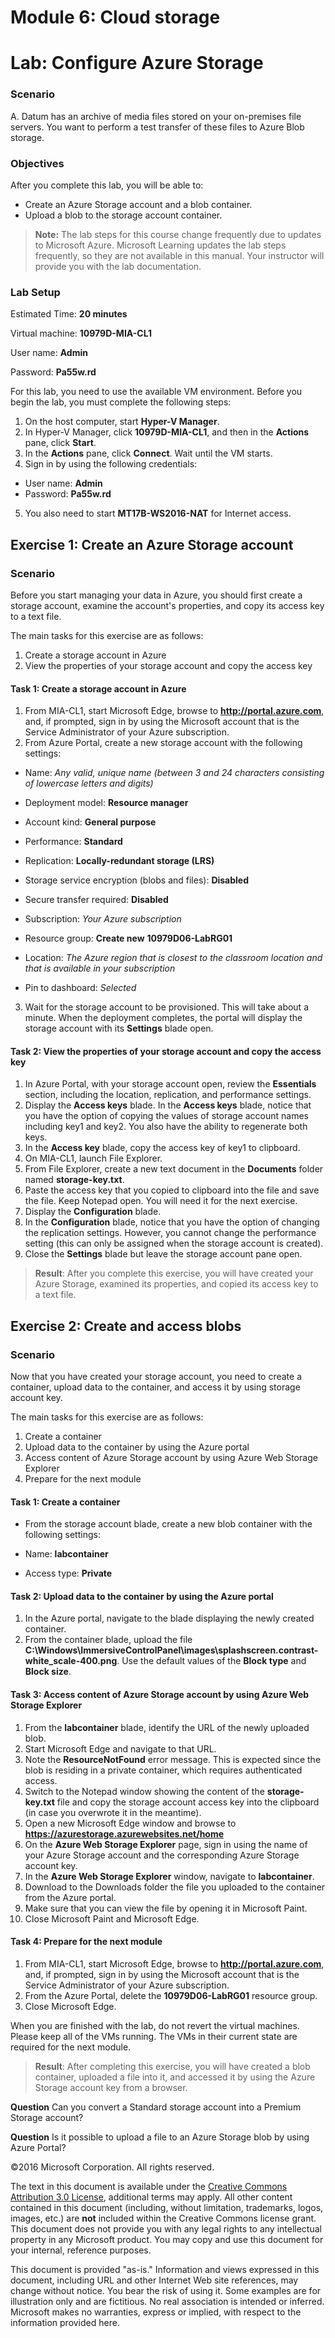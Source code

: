 ﻿# Module 6: Cloud storage
# Lab: Configure Azure Storage
  
### Scenario
  
A. Datum has an archive of media files stored on your on-premises file servers. You want to perform a test transfer of these files to Azure Blob storage.


### Objectives
  
After you complete this lab, you will be able to:

-   Create an Azure Storage account and a blob container.
-   Upload a blob to the storage account container.
> **Note:** The lab steps for this course change frequently due to updates to Microsoft Azure. Microsoft Learning updates the lab steps frequently, so they are not available in this manual. Your instructor will provide you with the lab documentation.

### Lab Setup
  
Estimated Time: **20 minutes**

Virtual machine: **10979D-MIA-CL1**

User name: **Admin**

Password: **Pa55w.rd**

For this lab, you need to use the available VM environment. Before you begin the lab, you must complete the following steps:

1.   On the host computer, start **Hyper-V Manager**.
2.   In Hyper-V Manager, click **10979D-MIA-CL1**, and then in the **Actions** pane, click **Start**.
3.   In the **Actions** pane, click **Connect**. Wait until the VM starts. 
4.   Sign in by using the following credentials: 

  -   User name: **Admin**
  -   Password: **Pa55w.rd**

5.   You also need to start **MT17B-WS2016-NAT** for Internet access.


## Exercise 1: Create an Azure Storage account
  
### Scenario
  
Before you start managing your data in Azure, you should first create a storage account, examine the account's properties, and copy its access key to a text file.

The main tasks for this exercise are as follows:

1.   Create a storage account in Azure
2.   View the properties of your storage account and copy the access key


#### Task 1: Create a storage account in Azure
  
1.   From MIA-CL1, start Microsoft Edge, browse to **http://portal.azure.com**, and, if prompted, sign in by using the Microsoft account that is the Service Administrator of your Azure subscription.
2.   From Azure Portal, create a new storage account with the following settings: 

  -   Name: _Any valid, unique name (between 3 and 24 characters consisting of lowercase letters and digits)_

  -   Deployment model: **Resource manager**

  -   Account kind: **General purpose**

  -   Performance: **Standard**

  -   Replication: **Locally-redundant storage (LRS)**

  -   Storage service encryption (blobs and files): **Disabled**

  -   Secure transfer required: **Disabled**

  -   Subscription: _Your Azure subscription_

  -   Resource group: **Create new** **10979D06-LabRG01**

  -   Location: _The Azure region that is closest to the classroom location and that is available in your subscription_

  -   Pin to dashboard: _Selected_

3.   Wait for the storage account to be provisioned. This will take about a minute. When the deployment completes, the portal will display the storage account with its **Settings** blade open.


#### Task 2: View the properties of your storage account and copy the access key
  
1.   In Azure Portal, with your storage account open, review the **Essentials** section, including the location, replication, and performance settings.
2.   Display the **Access keys** blade.  In the **Access keys** blade, notice that you have the option of copying the values of storage account names including key1 and key2. You also have the ability to regenerate both keys.
3.   In the **Access key** blade, copy the access key of key1 to clipboard.
4.   On MIA-CL1, launch File Explorer.
5.   From File Explorer, create a new text document in the **Documents** folder named **storage-key.txt**.
6.   Paste the access key that you copied to clipboard into the file and save the file. Keep Notepad open. You will need it for the next exercise.
7.   Display the **Configuration** blade.
8.   In the **Configuration** blade, notice that you have the option of changing the replication settings. However, you cannot change the performance setting (this can only be assigned when the storage account is created).
9.   Close the **Settings** blade but leave the storage account pane open.

> **Result**: After you complete this exercise, you will have created your Azure Storage, examined its properties, and copied its access key to a text file.


## Exercise 2: Create and access blobs
  
### Scenario
  
Now that you have created your storage account, you need to create a container, upload data to the container, and access it by using storage account key.

The main tasks for this exercise are as follows:

1.   Create a container
2.   Upload data to the container by using the Azure portal
3.   Access content of Azure Storage account by using Azure Web Storage Explorer
4.   Prepare for the next module


#### Task 1: Create a container
  
-   From the storage account blade, create a new blob container with the following settings:

  -   Name: **labcontainer**
  -   Access type: **Private**


#### Task 2: Upload data to the container by using the Azure portal
  
1.   In the Azure portal, navigate to the blade displaying the newly created container.
2.   From the container blade, upload the file **C:\\Windows\\ImmersiveControlPanel\\images\\splashscreen.contrast-white_scale-400.png**. Use the default values of the **Block type** and **Block size**.


#### Task 3: Access content of Azure Storage account by using Azure Web Storage Explorer
  
1.   From the **labcontainer** blade, identify the URL of the newly uploaded blob. 
2.   Start Microsoft Edge and navigate to that URL.
3.   Note the **ResourceNotFound** error message. This is expected since the blob is residing in a private container, which requires authenticated access. 
4.   Switch to the Notepad window showing the content of the **storage-key.txt** file and copy the storage account access key into the clipboard (in case you overwrote it in the meantime).
5.   Open a new Microsoft Edge window and browse to **https://azurestorage.azurewebsites.net/home**
6.   On the **Azure Web Storage Explorer** page, sign in using the name of your Azure Storage account and the corresponding Azure Storage account key. 
7.   In the **Azure Web Storage Explorer** window, navigate to  **labcontainer**.
8.   Download to the Downloads folder the file you uploaded to the container from the Azure portal.
9.   Make sure that you can view the file by opening it in Microsoft Paint. 
10.   Close Microsoft Paint and Microsoft Edge.

#### Task 4: Prepare for the next module
  
1.   From MIA-CL1, start Microsoft Edge, browse to **http://portal.azure.com**, and, if prompted, sign in by using the Microsoft account that is the Service Administrator of your Azure subscription.
2.   From the Azure Portal, delete the **10979D06-LabRG01** resource group.
3.   Close Microsoft Edge.

When you are finished with the lab, do not revert the virtual machines. Please keep all of the VMs running. The VMs in their current state are required for the next module.

> **Result**: After completing this exercise, you will have created a blob container, uploaded a file into it, and accessed it by using the Azure Storage account key from a browser.



**Question** 
Can you convert a Standard storage account into a Premium Storage account?

**Question** 
Is it possible to upload a file to an Azure Storage blob by using Azure Portal?


©2016 Microsoft Corporation. All rights reserved.

The text in this document is available under the [Creative Commons Attribution 3.0 License](https://creativecommons.org/licenses/by/3.0/legalcode "Creative Commons Attribution 3.0 License"), additional terms may apply.  All other content contained in this document (including, without limitation, trademarks, logos, images, etc.) are **not** included within the Creative Commons license grant.  This document does not provide you with any legal rights to any intellectual property in any Microsoft product. You may copy and use this document for your internal, reference purposes.

This document is provided "as-is." Information and views expressed in this document, including URL and other Internet Web site references, may change without notice. You bear the risk of using it. Some examples are for illustration only and are fictitious. No real association is intended or inferred. Microsoft makes no warranties, express or implied, with respect to the information provided here.

  
